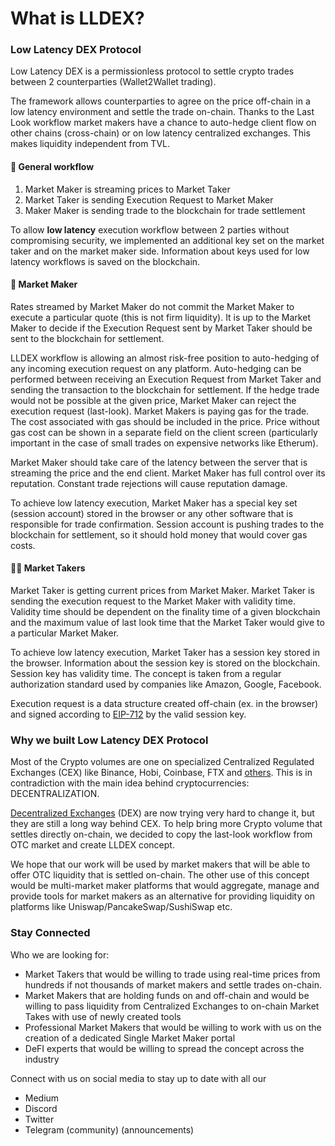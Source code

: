 # What is LLDEX?

### Low Latency DEX Protocol

Low Latency DEX is a permissionless protocol to settle crypto trades between 2 counterparties \(Wallet2Wallet trading\).

The framework allows counterparties to agree on the price off-chain in a low latency environment and settle the trade on-chain. Thanks to the Last Look workflow market makers have a chance to auto-hedge client flow on other chains \(cross-chain\) or on low latency centralized exchanges. This makes liquidity independent from TVL. 

#### 🤝 General workflow

1. Market Maker is streaming prices to Market Taker
2. Market Taker is sending Execution Request to Market Maker
3. Maker Maker is sending trade to the blockchain for trade settlement

To allow **low latency** execution workflow between 2 parties without compromising security, we implemented an additional key set on the market taker and on the market maker side. Information about keys used for low latency workflows is saved on the blockchain.

#### 🤝 Market Maker

Rates streamed by Market Maker do not commit the Market Maker to execute a particular quote \(this is not firm liquidity\). It is up to the Market Maker to decide if the Execution Request sent by Market Taker should be sent to the blockchain for settlement.

LLDEX workflow is allowing an almost risk-free position to auto-hedging of any incoming execution request on any platform. Auto-hedging can be performed between receiving an Execution Request from Market Taker and sending the transaction to the blockchain for settlement. If the hedge trade would not be possible at the given price, Market Maker can reject the execution request \(last-look\). Market Makers is paying gas for the trade. The cost associated with gas should be included in the price. Price without gas cost can be shown in a separate field on the client screen \(particularly important in the case of small trades on expensive networks like Etherum\).

Market Maker should take care of the latency between the server that is streaming the price and the end client. Market Maker has full control over its reputation. Constant trade rejections will cause reputation damage.

To achieve low latency execution, Market Maker has a special key set \(session account\) stored in the browser or any other software that is responsible for trade confirmation. Session account is pushing trades to the blockchain for settlement, so it should hold money that would cover gas costs.

#### 👨‍🌾 Market Takers

Market Taker is getting current prices from Market Maker. Market Taker is sending the execution request to the Market Maker with validity time. Validity time should be dependent on the finality time of a given blockchain and the maximum value of last look time that the Market Taker would give to a particular Market Maker.

To achieve low latency execution, Market Taker has a session key stored in the browser. Information about the session key is stored on the blockchain. Session key has validity time. The concept is taken from a regular authorization standard used by companies like Amazon, Google, Facebook.

Execution request is a data structure created off-chain \(ex. in the browser\) and signed according to [EIP-712](https://eips.ethereum.org/EIPS/eip-712) by the valid session key.

### Why we built Low Latency DEX Protocol

Most of the Crypto volumes are one on specialized Centralized Regulated Exchanges \(CEX\) like Binance, Hobi, Coinbase, FTX and [others](https://coinmarketcap.com/rankings/exchanges/). This is in contradiction with the main idea behind cryptocurrencies: DECENTRALIZATION.

[Decentralized Exchanges](https://coinmarketcap.com/rankings/exchanges/dex/) \(DEX\) are now trying very hard to change it, but they are still a long way behind CEX. To help bring more Crypto volume that settles directly on-chain, we decided to copy the last-look workflow from OTC market and create LLDEX concept.

We hope that our work will be used by market makers that will be able to offer OTC liquidity that is settled on-chain. The other use of this concept would be multi-market maker platforms that would aggregate, manage and provide tools for market makers as an alternative for providing liquidity on platforms like Uniswap/PancakeSwap/SushiSwap etc.

### Stay Connected

Who we are looking for:

* Market Takers that would be willing to trade using real-time prices from hundreds if not thousands of market makers and settle trades on-chain.
* Market Makers that are holding funds on and off-chain and would be willing to pass liquidity from Centralized Exchanges to on-chain Market Takes with use of newly created tools
* Professional Market Makers that would be willing to work with us on the creation of a dedicated Single Market Maker portal
* DeFI experts that would be willing to spread the concept across the industry

Connect with us on social media to stay up to date with all our

* Medium
* Discord
* Twitter
* Telegram \(community\) \(announcements\)



